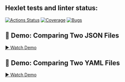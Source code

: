 ## Hexlet tests and linter status:
[![Actions Status](https://github.com/Freemason-EAG/frontend-project-46/actions/workflows/hexlet-check.yml/badge.svg)](https://github.com/Freemason-EAG/frontend-project-46/actions) [![Coverage](https://sonarcloud.io/api/project_badges/measure?project=Freemason-EAG_frontend-project-46&metric=coverage)](https://sonarcloud.io/summary/new_code?id=Freemason-EAG_frontend-project-46) [![Bugs](https://sonarcloud.io/api/project_badges/measure?project=Freemason-EAG_frontend-project-46&metric=bugs)](https://sonarcloud.io/summary/new_code?id=Freemason-EAG_frontend-project-46)

## 🎥 Demo: Comparing Two JSON Files
[▶️ Watch Demo](https://asciinema.org/a/mGebINwCBop2DlN5F04NH0b5Q)

## 🎥 Demo: Comparing Two YAML Files
[▶️ Watch Demo](https://asciinema.org/a/cIB4kiMWPfTkV9EYP1xeKg4rJ)